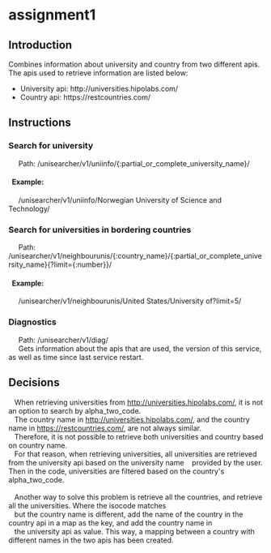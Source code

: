 # assignment1

## Introduction 

Combines information about university and country from two different apis. <br>
The apis used to retrieve information are listed below:
<ul>
  <li>University api: http://universities.hipolabs.com/</li>  
  <li>Country api: https://restcountries.com/</li>  
</ul>

## Instructions
### Search for university
&nbsp;&nbsp;&nbsp;&nbsp; 
Path: /unisearcher/v1/uniinfo/{:partial_or_complete_university_name}/
&nbsp;&nbsp;&nbsp;&nbsp;
#### &nbsp; Example:
&nbsp;&nbsp;&nbsp;&nbsp;
/unisearcher/v1/uniinfo/Norwegian University of Science and Technology/
### Search for universities in bordering countries
&nbsp;&nbsp;&nbsp;&nbsp; 
Path: /unisearcher/v1/neighbourunis/{:country_name}/{:partial_or_complete_university_name}{?limit={:number}}/
&nbsp;&nbsp;&nbsp;&nbsp;
#### &nbsp; Example:
&nbsp;&nbsp;&nbsp;&nbsp;
/unisearcher/v1/neighbourunis/United States/University of?limit=5/
### Diagnostics
&nbsp;&nbsp;&nbsp;&nbsp;
Path: /unisearcher/v1/diag/<br>
&nbsp;&nbsp;&nbsp;&nbsp; Gets information about the apis that are used, the version of this service, as well as time since last service restart.

## Decisions 
&nbsp;&nbsp; When retrieving universities from http://universities.hipolabs.com/, it is not an option to search by alpha_two_code. <br>
&nbsp;&nbsp; The country name in http://universities.hipolabs.com/, and the country name in https://restcountries.com/, are not always similar.<br>
&nbsp;&nbsp; Therefore, it is not possible to retrieve both universities and country based on country name.<br>
&nbsp;&nbsp; For that reason, when retrieving universities, all universities are retrieved from the university api based on the university name
&nbsp;&nbsp; provided by the user.<br> Then in the code, universities are filtered based on the country's alpha_two_code.<br><br>
&nbsp;&nbsp; Another way to solve this problem is retrieve all the countries, and retrieve all the universities. Where the isocode matches<br>
&nbsp;&nbsp; but the country name is different, add the name of the country in the country api in a map as the key, and add the country name in<br>
&nbsp;&nbsp; the university api as value. This way, a mapping between a country with different names in the two apis has been created.
